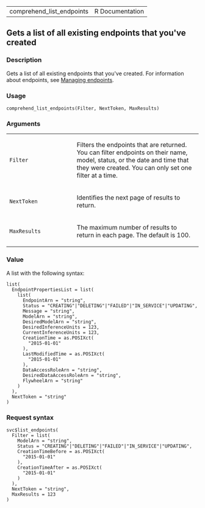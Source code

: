 <table style="width: 100%;">
<tbody>
<tr class="odd">
<td>comprehend_list_endpoints</td>
<td style="text-align: right;">R Documentation</td>
</tr>
</tbody>
</table>

## Gets a list of all existing endpoints that you've created

### Description

Gets a list of all existing endpoints that you've created. For
information about endpoints, see [Managing
endpoints](https://docs.aws.amazon.com/comprehend/latest/dg/manage-endpoints.html).

### Usage

    comprehend_list_endpoints(Filter, NextToken, MaxResults)

### Arguments

<table>
<colgroup>
<col style="width: 35%" />
<col style="width: 65%" />
</colgroup>
<tbody>
<tr class="odd">
<td><code id="comprehend_list_endpoints_:_Filter">Filter</code></td>
<td><p>Filters the endpoints that are returned. You can filter endpoints
on their name, model, status, or the date and time that they were
created. You can only set one filter at a time.</p></td>
</tr>
<tr class="even">
<td><code
id="comprehend_list_endpoints_:_NextToken">NextToken</code></td>
<td><p>Identifies the next page of results to return.</p></td>
</tr>
<tr class="odd">
<td><code
id="comprehend_list_endpoints_:_MaxResults">MaxResults</code></td>
<td><p>The maximum number of results to return in each page. The default
is 100.</p></td>
</tr>
</tbody>
</table>

### Value

A list with the following syntax:

    list(
      EndpointPropertiesList = list(
        list(
          EndpointArn = "string",
          Status = "CREATING"|"DELETING"|"FAILED"|"IN_SERVICE"|"UPDATING",
          Message = "string",
          ModelArn = "string",
          DesiredModelArn = "string",
          DesiredInferenceUnits = 123,
          CurrentInferenceUnits = 123,
          CreationTime = as.POSIXct(
            "2015-01-01"
          ),
          LastModifiedTime = as.POSIXct(
            "2015-01-01"
          ),
          DataAccessRoleArn = "string",
          DesiredDataAccessRoleArn = "string",
          FlywheelArn = "string"
        )
      ),
      NextToken = "string"
    )

### Request syntax

    svc$list_endpoints(
      Filter = list(
        ModelArn = "string",
        Status = "CREATING"|"DELETING"|"FAILED"|"IN_SERVICE"|"UPDATING",
        CreationTimeBefore = as.POSIXct(
          "2015-01-01"
        ),
        CreationTimeAfter = as.POSIXct(
          "2015-01-01"
        )
      ),
      NextToken = "string",
      MaxResults = 123
    )
